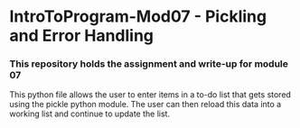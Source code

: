 # IntroToProgram-Mod07 - Pickling and Error Handling
### This repository holds the assignment and write-up for module 07
This python file allows the user to enter items in a to-do list that gets stored using the pickle python module.
The user can then reload this data into a working list and continue to update the list.

